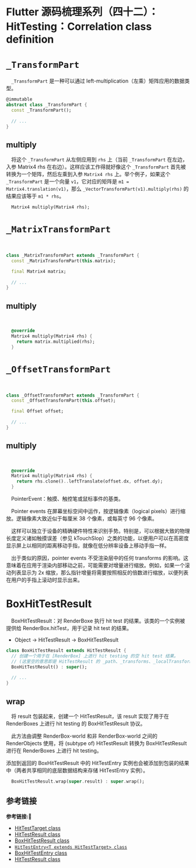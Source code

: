 # Flutter 源码梳理系列（四十二）：HitTesting：Correlation class definition

# `_TransformPart`

&emsp;`_TransformPart` 是一种可以通过 left-multiplication（左乘）矩阵应用的数据类型。

```dart
@immutable
abstract class _TransformPart {
  const _TransformPart();
  
  // ...
}
```

## multiply

&emsp;将这个 `_TransformPart` 从左侧应用到 `rhs` 上（当前 `_TransformPart` 在左边，入参 Matrix4 rhs 在右边）。这样应该工作得就好像这个 `_TransformPart` 首先被转换为一个矩阵，然后左乘到入参 `Matrix4 rhs` 上。举个例子，如果这个 `_TransformPart` 是一个向量 `v1`，它对应的矩阵是 `m1 = Matrix4.translation(v1)`，那么 `_VectorTransformPart(v1).multiply(rhs)` 的结果应该等于 `m1 * rhs`。

```dart
  Matrix4 multiply(Matrix4 rhs);
```

# `_MatrixTransformPart`

&emsp;

```dart
class _MatrixTransformPart extends _TransformPart {
  const _MatrixTransformPart(this.matrix);

  final Matrix4 matrix;
  
  // ...
}
```

## multiply

&emsp;

```dart
  @override
  Matrix4 multiply(Matrix4 rhs) {
    return matrix.multiplied(rhs);
  }
```

# `_OffsetTransformPart`

&emsp;

```dart
class _OffsetTransformPart extends _TransformPart {
  const _OffsetTransformPart(this.offset);

  final Offset offset;
  
  // ...
}
```

## multiply

&emsp;

```dart
  @override
  Matrix4 multiply(Matrix4 rhs) {
    return rhs.clone()..leftTranslate(offset.dx, offset.dy);
  }
```

&emsp;PointerEvent：触摸、触控笔或鼠标事件的基类。

&emsp;Pointer events 在屏幕坐标空间中运作，按逻辑像素（logical pixels）进行缩放。逻辑像素大致近似于每厘米 38 个像素，或每英寸 96 个像素。

&emsp;这样可以独立于设备的精确硬件特性来识别手势。特别是，可以根据大致的物理长度定义诸如触摸误差（参见 kTouchSlop）之类的功能，以便用户可以在高密度显示屏上以相同的距离移动手指，就像在低分辨率设备上移动手指一样。

&emsp;出于类似的原因，pointer events 不受渲染层中的任何 transforms 的影响。这意味着在应用于渲染内部移动之前，可能需要对增量进行缩放。例如，如果一个滚动列表显示为 2x 缩放，那么指针增量将需要按照相反的倍数进行缩放，以便列表在用户的手指上滚动时显示出来。

# BoxHitTestResult

&emsp;BoxHitTestResult：对 RenderBoxe 执行 hit test 的结果。该类的一个实例被提供给 RenderBox.hitTest，用于记录 hit test 的结果。

+ Object -> HitTestResult -> BoxHitTestResult

```dart
class BoxHitTestResult extends HitTestResult {
  // 创建一个用于在 [RenderBox] 上进行 hit testing 的空 hit test 结果。
  // (这里空的意思即是 HitTestResult 的 _path、_transforms、_localTransforms 三个属性被初始化为空列表。)
  BoxHitTestResult() : super();
  
  // ...
}
```

## wrap

&emsp;将 result 包装起来，创建一个 HitTestResult，该 result 实现了用于在 RenderBoxes 上进行 hit testing 的 BoxHitTestResult 协议。

&emsp;此方法由调整 RenderBox-world 和非 RenderBox-world 之间的 RenderObjects 使用，将 (subtype of) HitTestResult 转换为 BoxHitTestResult 进行在 RenderBoxes 上进行 hit testing。

添加到返回的 BoxHitTestResult 中的 HitTestEntry 实例也会被添加到包装的结果中（两者共享相同的底层数据结构来存储 HitTestEntry 实例）。

```dart
  BoxHitTestResult.wrap(super.result) : super.wrap();
```






## 参考链接
**参考链接:🔗**
+ [HitTestTarget class](https://api.flutter.dev/flutter/gestures/HitTestTarget-class.html)
+ [HitTestResult class](https://api.flutter.dev/flutter/gestures/HitTestResult-class.html)
+ [BoxHitTestResult class](https://api.flutter.dev/flutter/rendering/BoxHitTestResult-class.html)
+ [`HitTestEntry<T extends HitTestTarget> class`](https://api.flutter.dev/flutter/gestures/HitTestEntry-class.html)
+ [BoxHitTestEntry class](https://api.flutter.dev/flutter/rendering/BoxHitTestEntry-class.html)
+ [HitTestResult class](https://api.flutter.dev/flutter/gestures/HitTestResult-class.html)
